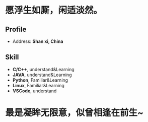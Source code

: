 # 愿浮生如厮，闲适淡然。

<!-- .slide -->

## Profile

- Address: **Shan xi, China**

<!-- .slide -->

## Skill

- **C/C++**, understand&Learning
- **JAVA**, understand&Learning
- **Python**, Familiar&Learning
- **Linux**, Familiar&Learning
- **VSCode**, understand

<!-- .slide -->

# 最是凝眸无限意，似曾相逢在前生~
